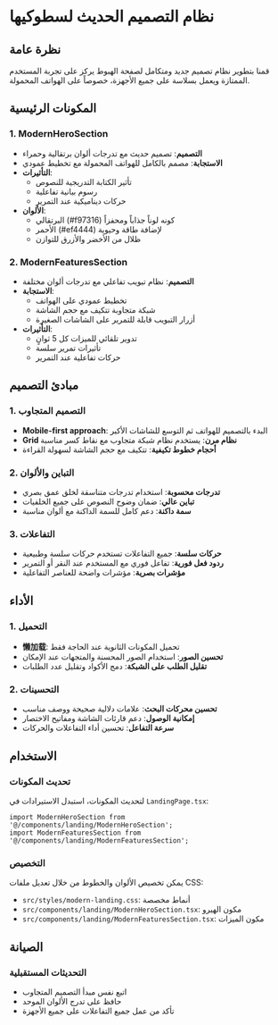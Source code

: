 # نظام التصميم الحديث لسطوكيها

## نظرة عامة
قمنا بتطوير نظام تصميم جديد ومتكامل لصفحة الهبوط يركز على تجربة المستخدم الممتازة ويعمل بسلاسة على جميع الأجهزة، خصوصاً على الهواتف المحمولة.

## المكونات الرئيسية

### 1. ModernHeroSection
- **التصميم**: تصميم حديث مع تدرجات ألوان برتقالية وحمراء
- **الاستجابة**: مصمم بالكامل للهواتف المحمولة مع تخطيط عمودي
- **التأثيرات**: 
  - تأثير الكتابة التدريجية للنصوص
  - رسوم بيانية تفاعلية
  - حركات ديناميكية عند التمرير
- **الألوان**: 
  - البرتقالي (#f97316) كونه لوناً جذاباً ومحفزاً
  - الأحمر (#ef4444) لإضافة طاقة وحيوية
  - ظلال من الأخضر والأزرق للتوازن

### 2. ModernFeaturesSection
- **التصميم**: نظام تبويب تفاعلي مع تدرجات ألوان مختلفة
- **الاستجابة**: 
  - تخطيط عمودي على الهواتف
  - شبكة متجاوبة تتكيف مع حجم الشاشة
  - أزرار التبويب قابلة للتمرير على الشاشات الصغيرة
- **التأثيرات**:
  - تدوير تلقائي للميزات كل 5 ثوانٍ
  - تأثيرات تمرير سلسة
  - حركات تفاعلية عند التمرير

## مبادئ التصميم

### 1. التصميم المتجاوب
- **Mobile-first approach**: البدء بالتصميم للهواتف ثم التوسع للشاشات الأكبر
- **Grid نظام مرن**: يستخدم نظام شبكة متجاوب مع نقاط كسر مناسبة
- **أحجام خطوط تكيفية**: تتكيف مع حجم الشاشة لسهولة القراءة

### 2. التباين والألوان
- **تدرجات محسوبة**: استخدام تدرجات متناسقة لخلق عمق بصري
- **تباين عالي**: ضمان وضوح النصوص على جميع الخلفيات
- **سمة داكنة**: دعم كامل للسمة الداكنة مع ألوان مناسبة

### 3. التفاعلات
- **حركات سلسة**: جميع التفاعلات تستخدم حركات سلسة وطبيعية
- **ردود فعل فورية**: تفاعل فوري مع المستخدم عند النقر أو التمرير
- **مؤشرات بصرية**: مؤشرات واضحة للعناصر التفاعلية

## الأداء

### 1. التحميل
- **懒加载**: تحميل المكونات الثانوية عند الحاجة فقط
- **تحسين الصور**: استخدام الصور المحسنة والمتجهات عند الإمكان
- **تقليل الطلب على الشبكة**: دمج الأكواد وتقليل عدد الطلبات

### 2. التحسينات
- **تحسين محركات البحث**: علامات دلالية صحيحة ووصف مناسب
- **إمكانية الوصول**: دعم قارئات الشاشة ومفاتيح الاختصار
- **سرعة التفاعل**: تحسين أداء التفاعلات والحركات

## الاستخدام

### تحديث المكونات
لتحديث المكونات، استبدل الاستيرادات في `LandingPage.tsx`:

```tsx
import ModernHeroSection from '@/components/landing/ModernHeroSection';
import ModernFeaturesSection from '@/components/landing/ModernFeaturesSection';
```

### التخصيص
يمكن تخصيص الألوان والخطوط من خلال تعديل ملفات CSS:

- `src/styles/modern-landing.css`: أنماط مخصصة
- `src/components/landing/ModernHeroSection.tsx`: مكون الهيرو
- `src/components/landing/ModernFeaturesSection.tsx`: مكون الميزات

## الصيانة

### التحديثات المستقبلية
- اتبع نفس مبدأ التصميم المتجاوب
- حافظ على تدرج الألوان الموحد
- تأكد من عمل جميع التفاعلات على جميع الأجهزة